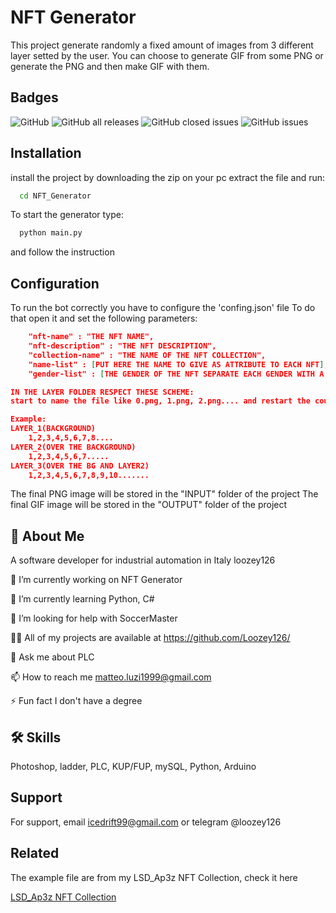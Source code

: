 
# NFT Generator

This project generate randomly a fixed amount of images from 3 different layer setted by the user.
You can choose to generate GIF from some PNG or generate the PNG and then make GIF with them.




## Badges


![GitHub](https://img.shields.io/github/license/loozey126/nft_generator?style=flat-square) 
![GitHub all releases](https://img.shields.io/github/downloads/loozey126/nft_generator/total?style=flat-square)
![GitHub closed issues](https://img.shields.io/github/issues-closed-raw/loozey126/nft_generator?color=purple&style=flat-square)
![GitHub issues](https://img.shields.io/github/issues-raw/loozey126/nft_generator?color=pink&style=flat-square)
## Installation

install the project by downloading the zip on your pc
extract the file and run:

```bash
  cd NFT_Generator
```
To start the generator type:
```bash
  python main.py
```
and follow the instruction
## Configuration
To run the bot correctly you have to configure the 'confing.json' file
To do that open it and set the following parameters:

```json
    "nft-name" : "THE NFT NAME",
    "nft-description" : "THE NFT DESCRIPTION",
    "collection-name" : "THE NAME OF THE NFT COLLECTION",
    "name-list" : [PUT HERE THE NAME TO GIVE AS ATTRIBUTE TO EACH NFT],
    "gender-list" : [THE GENDER OF THE NFT SEPARATE EACH GENDER WITH A COMMA]
 ```   

```json
IN THE LAYER FOLDER RESPECT THESE SCHEME:
start to name the file like 0.png, 1.png, 2.png.... and restart the count in each layer folder

Example:
LAYER_1(BACKGROUND)
    1,2,3,4,5,6,7,8....
LAYER_2(OVER THE BACKGROUND)
    1,2,3,4,5,6,7.....
LAYER_3(OVER THE BG AND LAYER2)
    1,2,3,4,5,6,7,8,9,10.......
 ``` 
The final PNG image will be stored in the "INPUT" folder of the project
The final GIF image will be stored in the "OUTPUT" folder of the project


## 🚀 About Me
A software developer for industrial automation in Italy
loozey126


🔭 I’m currently working on NFT Generator

🌱 I’m currently learning Python, C#

🤝 I’m looking for help with SoccerMaster

👨‍💻 All of my projects are available at https://github.com/Loozey126/

💬 Ask me about PLC

📫 How to reach me matteo.luzi1999@gmail.com

⚡ Fun fact I don't have a degree


## 🛠 Skills
Photoshop, ladder, PLC, KUP/FUP, mySQL, Python, Arduino


## Support

For support, email icedrift99@gmail.com or telegram  @loozey126


## Related

The example file are from my LSD_Ap3z NFT Collection, check it here

[LSD_Ap3z NFT Collection](https://opensea.io/collection/lsd-ap3z)

